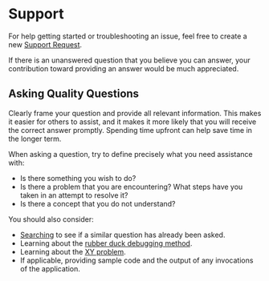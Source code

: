 # Support

<!-- © Muiris Woulfe. Licensed under the MIT License. -->

For help getting started or troubleshooting an issue, feel free to create a new
[Support Request][supportrequest].

If there is an unanswered question that you believe you can answer, your
contribution toward providing an answer would be much appreciated.

## Asking Quality Questions

Clearly frame your question and provide all relevant information. This makes it
easier for others to assist, and it makes it more likely that you will receive
the correct answer promptly. Spending time upfront can help save time in the
longer term.

When asking a question, try to define precisely what you need assistance with:

- Is there something you wish to do?
- Is there a problem that you are encountering? What steps have you taken in an
  attempt to resolve it?
- Is there a concept that you do not understand?

You should also consider:

- [Searching][search] to see if a similar question has already been asked.
- Learning about the [rubber duck debugging method][rubberduckdebugging].
- Learning about the [XY problem][xyproblem].
- If applicable, providing sample code and the output of any invocations of the
  application.

[supportrequest]: https://github.com/muiriswoulfe/NuGet-Transitive-Dependency-Finder/issues/new?assignees=muiriswoulfe&labels=support&template=support-request.md
[search]: https://github.com/muiriswoulfe/NuGet-Transitive-Dependency-Finder/issues?q=is%3Aissue+is%3Aopen+label%3Asupport
[rubberduckdebugging]: https://wikipedia.org/wiki/Rubber_duck_debugging
[xyproblem]: https://wikipedia.org/wiki/XY_problem
